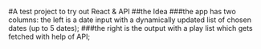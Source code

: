 #A test project to try out React & API
##the Idea
###the app has two columns: the left is a date input with a dynamically updated list of chosen dates (up to 5 dates); 
###the right is the output with a play list which gets fetched with help of API;

